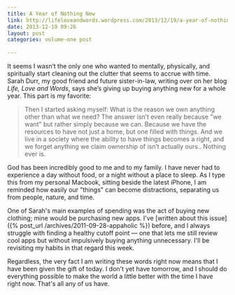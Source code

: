 ```yaml
---
title: A Year of Nothing New
link: http://lifeloveandwords.wordpress.com/2013/12/19/a-year-of-nothing-new/
date: 2013-12-19 09:26
layout: post
categories: volume-one post
  
---
```



It seems I wasn’t the only one who wanted to mentally, physically, and spiritually start cleaning out the clutter that seems to accrue with time. Sarah Durr, my good friend and future sister-in-law, writing over on her blog _Life, Love and Words_, says she’s giving up buying anything new for a whole year. This part is my favorite: 

> Then I started asking myself: What is the reason we own anything other than what we need? The answer isn’t even really because "we want" but rather simply because we can. Because we have the resources to have not just a home, but one filled with things. And we live in a society where the ability to have things becomes a right, and we forget anything we claim ownership of isn’t actually ours.. Nothing ever is.

God has been incredibly good to me and to my family. I have never had to experience a day without food, or a night without a place to sleep. As I type this from my personal Macbook, sitting beside the latest iPhone, I am reminded how easily our "things" can become distractions, separating us from people, nature, and time. 

One of Sarah's main examples of spending was the act of buying new clothing; mine would be purchasing new apps. I've [written about this issue]({% post_url /archives/2011-09-28-appaholic %}) before, and I always struggle with finding a healthy cutoff point &mdash; one that lets me still review cool apps but without impulsively buying anything unnecessary. I'll be revisiting my habits in that regard this week. 

Regardless, the very fact I am writing these words right now means that I have been given the gift of today. I don't yet have tomorrow, and I should do everything possible to make the world a little better with the time I have right now. That's all any of us have. 

